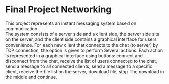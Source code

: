 # Final Project Networking

This project represents an instant messaging system based on communication.  
The system consists of a server side and a client side, the server side sits on the server, and the client side contains a graphical interface
for users convenience.   For each new client that connects to the chat (to server) by TCP connection, the option is given to perform
Several actions.  Each action is represented in a graphical interface using buttons: connect and disconnect from the chat, receive the list of users connected to the chat, send a message to all connected clients, send a message to a specific client, receive the file list on the server, download file, stop The download in the middle and continue.
  
